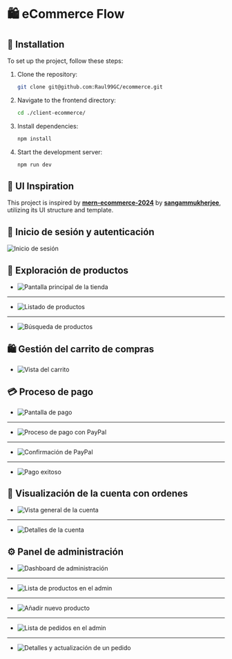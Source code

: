 # 🛍️ eCommerce Flow

## 🚀 Installation
To set up the project, follow these steps:

1. Clone the repository:
   ```sh
   git clone git@github.com:Raul99GC/ecommerce.git
   ```
2. Navigate to the frontend directory:
   ```sh
   cd ./client-ecommerce/
   ```
3. Install dependencies:
   ```sh
   npm install
   ```
4. Start the development server:
   ```sh
   npm run dev
   ```

## 🎨 UI Inspiration
This project is inspired by [**mern-ecommerce-2024**](https://github.com/sangammukherjee/mern-ecommerce-2024) by [**sangammukherjee**](https://github.com/sangammukherjee), utilizing its UI structure and template.

## 🔐 Inicio de sesión y autenticación
![Inicio de sesión](https://raw.githubusercontent.com/Raul99GC/ecommerce/refs/heads/main/images/login%20screen.png)

## 🛒 Exploración de productos
- ![Pantalla principal de la tienda](https://raw.githubusercontent.com/Raul99GC/ecommerce/refs/heads/main/images/shop-homeshop-home.png)
---
- ![Listado de productos](https://raw.githubusercontent.com/Raul99GC/ecommerce/refs/heads/main/images/shop-listing.png)
---
- ![Búsqueda de productos](https://raw.githubusercontent.com/Raul99GC/ecommerce/refs/heads/main/images/shop-search.png)

## 🛍️ Gestión del carrito de compras
- ![Vista del carrito](https://raw.githubusercontent.com/Raul99GC/ecommerce/refs/heads/main/images/home-cart.png)

## 💳 Proceso de pago
- ![Pantalla de pago](https://raw.githubusercontent.com/Raul99GC/ecommerce/refs/heads/main/images/shop-checkout.png)
---
- ![Proceso de pago con PayPal](https://raw.githubusercontent.com/Raul99GC/ecommerce/refs/heads/main/images/paypal-checkout.png)
---
- ![Confirmación de PayPal](https://raw.githubusercontent.com/Raul99GC/ecommerce/refs/heads/main/images/paypal-checkout-2.png)
---
- ![Pago exitoso](https://raw.githubusercontent.com/Raul99GC/ecommerce/refs/heads/main/images/shop-payment-success.png)

## 👤 Visualización de la cuenta con ordenes
- ![Vista general de la cuenta](https://raw.githubusercontent.com/Raul99GC/ecommerce/refs/heads/main/images/shop-account.png)
---
- ![Detalles de la cuenta](https://raw.githubusercontent.com/Raul99GC/ecommerce/refs/heads/main/images/shop-account-details.png)

## ⚙️ Panel de administración
- ![Dashboard de administración](https://raw.githubusercontent.com/Raul99GC/ecommerce/refs/heads/main/images/admin-dashboard.png)
---
- ![Lista de productos en el admin](https://raw.githubusercontent.com/Raul99GC/ecommerce/refs/heads/main/images/admin-products.png)
---
- ![Añadir nuevo producto](https://raw.githubusercontent.com/Raul99GC/ecommerce/refs/heads/main/images/admin-products-add-new-product.png)
---
- ![Lista de pedidos en el admin](https://raw.githubusercontent.com/Raul99GC/ecommerce/refs/heads/main/images/admin-orders.png)
---
- ![Detalles y actualización de un pedido](https://raw.githubusercontent.com/Raul99GC/ecommerce/refs/heads/main/images/admin-orders-details-and-update.png)

